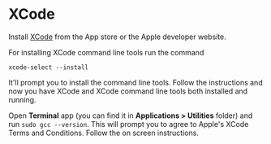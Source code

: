 # XCode

Install [XCode](https://developer.apple.com/xcode/) from the App store or the Apple developer website.

For installing XCode command line tools run the command

```
xcode-select --install
```
It'll prompt you to install the command line tools. Follow the instructions and now you have XCode and XCode command line tools both installed and running.

Open **Terminal** app (you can find it in **Applications > Utilities** folder) and run `sudo gcc --version`. This will prompt you to agree to Apple's XCode Terms and Conditions. Follow the on screen instructions.